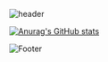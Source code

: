 ![header](https://capsule-render.vercel.app/api?type=wave&color=d2c1f7&height=300&section=header&text=minisol%20&fontSize=90&fontColor=fbfbfb)

[![Anurag's GitHub stats](https://github-readme-stats.vercel.app/api?username=0206cho)](https://github.com/KimMinSol/github-readme-stats)

![Footer](https://capsule-render.vercel.app/api?type=waving&color=d2c1f7&height=200&section=footer)
